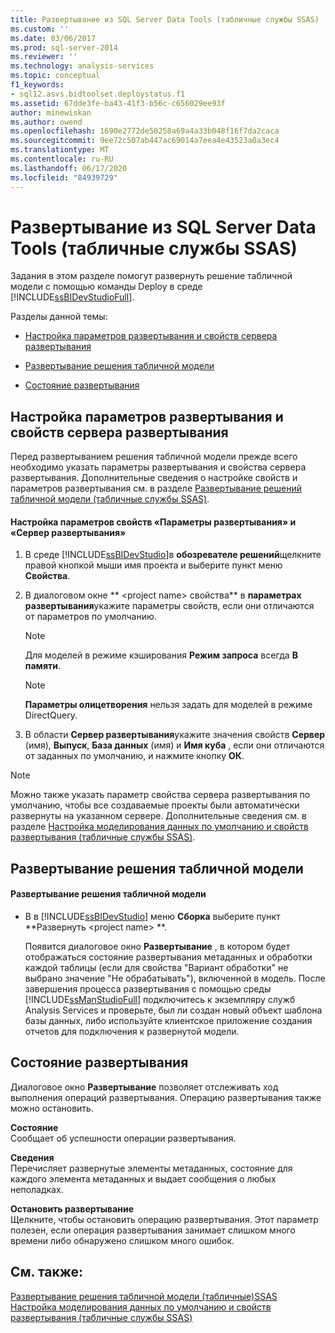 ```yaml
---
title: Развертывание из SQL Server Data Tools (табличные службы SSAS) | Документация Майкрософт
ms.custom: ''
ms.date: 03/06/2017
ms.prod: sql-server-2014
ms.reviewer: ''
ms.technology: analysis-services
ms.topic: conceptual
f1_keywords:
- sql12.asvs.bidtoolset.deploystatus.f1
ms.assetid: 67dde3fe-ba43-41f3-b56c-c656029ee93f
author: minewiskan
ms.author: owend
ms.openlocfilehash: 1690e2772de50258a69a4a33b048f16f7da2caca
ms.sourcegitcommit: 9ee72c507ab447ac69014a7eea4e43523a0a3ec4
ms.translationtype: MT
ms.contentlocale: ru-RU
ms.lasthandoff: 06/17/2020
ms.locfileid: "84939729"
---
```

# <a name="deploy-from-sql-server-data-tools-ssas-tabular"></a>Развертывание из SQL Server Data Tools (табличные службы SSAS)
  Задания в этом разделе помогут развернуть решение табличной модели с помощью команды Deploy в среде [!INCLUDE[ssBIDevStudioFull](../../includes/ssbidevstudiofull-md.md)].  
  
 Разделы данной темы:  
  
-   [Настройка параметров развертывания и свойств сервера развертывания](#bkmk_deploy)  
  
-   [Развертывание решения табличной модели](#bkmk_deploy_proc)  
  
-   [Состояние развертывания](#bkmk_deploy_status)  
  
##  <a name="configure-deployment-options-and-deployment-server-properties"></a><a name="bkmk_deploy"></a>Настройка параметров развертывания и свойств сервера развертывания  
 Перед развертыванием решения табличной модели прежде всего необходимо указать параметры развертывания и свойства сервера развертывания. Дополнительные сведения о настройке свойств и параметров развертывания см. в разделе [Развертывание решений табличной модели (табличные службы SSAS)](tabular-model-solution-deployment-ssas-tabular.md).  
  
#### <a name="to-configure-deployment-options-and-deployment-server-properties"></a>Настройка параметров свойств «Параметры развертывания» и «Сервер развертывания»  
  
1.  В среде [!INCLUDE[ssBIDevStudio](../../includes/ssbidevstudio-md.md)]в **обозревателе решений**щелкните правой кнопкой мыши имя проекта и выберите пункт меню **Свойства**.  
  
2.  В диалоговом окне ** \<project name> свойства** в **параметрах развертывания**укажите параметры свойств, если они отличаются от параметров по умолчанию.  
  
    > [!NOTE]  
    >  Для моделей в режиме кэширования **Режим запроса** всегда **В памяти**.  
  
    > [!NOTE]  
    >  **Параметры олицетворения** нельзя задать для моделей в режиме DirectQuery.  
  
3.  В области **Сервер развертывания**укажите значения свойств **Сервер** (имя), **Выпуск**, **База данных** (имя) и **Имя куба** , если они отличаются от заданных по умолчанию, и нажмите кнопку **ОК**.  
  
> [!NOTE]  
>  Можно также указать параметр свойства сервера развертывания по умолчанию, чтобы все создаваемые проекты были автоматически развернуты на указанном сервере. Дополнительные сведения см. в разделе [Настройка моделирования данных по умолчанию и свойств развертывания (табличные службы SSAS)](properties-ssas-tabular.md).  
  
##  <a name="deploy-a-tabular-model-solution"></a><a name="bkmk_deploy_proc"></a>Развертывание решения табличной модели  
  
#### <a name="to-deploy-a-tabular-model-solution"></a>Развертывание решения табличной модели  
  
-   В в [!INCLUDE[ssBIDevStudio](../../includes/ssbidevstudio-md.md)] меню **Сборка** выберите пункт **Развернуть \<project name> **.  
  
     Появится диалоговое окно **Развертывание** , в котором будет отображаться состояние развертывания метаданных и обработки каждой таблицы (если для свойства "Вариант обработки" не выбрано значение "Не обрабатывать"), включенной в модель. После завершения процесса развертывания с помощью среды [!INCLUDE[ssManStudioFull](../../includes/ssmanstudiofull-md.md)] подключитесь к экземпляру служб Analysis Services и проверьте, был ли создан новый объект шаблона базы данных, либо используйте клиентское приложение создания отчетов для подключения к развернутой модели.  
  
##  <a name="deploy-status"></a><a name="bkmk_deploy_status"></a> Состояние развертывания  
 Диалоговое окно **Развертывание** позволяет отслеживать ход выполнения операций развертывания. Операцию развертывания также можно остановить.  
  
 **Состояние**  
 Сообщает об успешности операции развертывания.  
  
 **Сведения**  
 Перечисляет развернутые элементы метаданных, состояние для каждого элемента метаданных и выдает сообщения о любых неполадках.  
  
 **Остановить развертывание**  
 Щелкните, чтобы остановить операцию развертывания. Этот параметр полезен, если операция развертывания занимает слишком много времени либо обнаружено слишком много ошибок.  
  
## <a name="see-also"></a>См. также:  
 [Развертывание решения табличной модели &#40;табличные&#41;SSAS](tabular-model-solution-deployment-ssas-tabular.md)   
 [Настройка моделирования данных по умолчанию и свойств развертывания (табличные службы SSAS)](properties-ssas-tabular.md)  
  
  
